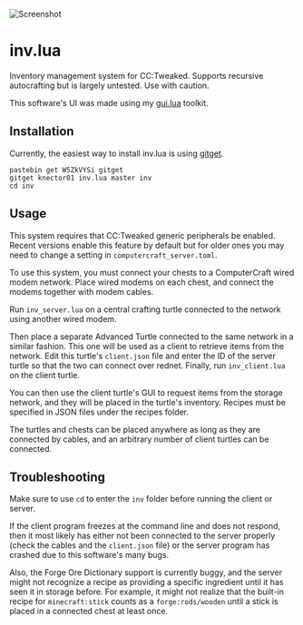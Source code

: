 ![Screenshot](https://github.com/knector01/inv.lua/blob/master/inv-client-screenshot.png?raw=true)

# inv.lua

Inventory management system for CC:Tweaked. Supports recursive autocrafting but is largely untested. Use with caution.

This software's UI was made using my [gui.lua](https://github.com/knector01/gui.lua) toolkit.

## Installation

Currently, the easiest way to install inv.lua is using [gitget](http://www.computercraft.info/forums2/index.php?/topic/17387-gitget-version-2-release/).
```
pastebin get W5ZkVYSi gitget
gitget knector01 inv.lua master inv
cd inv
```

## Usage

This system requires that CC:Tweaked generic peripherals be enabled. Recent versions enable this feature by default but for older ones you may need to change a setting in `computercraft_server.toml`.

To use this system, you must connect your chests to a ComputerCraft wired modem network. Place wired modems on each chest, and connect the modems together with modem cables.

Run `inv_server.lua` on a central crafting turtle connected to the network using another wired modem.

Then place a separate Advanced Turtle connected to the same network in a similar fashion. This one will be used as a client to retrieve items from the network. Edit this turtle's `client.json` file and enter the ID of the server turtle so that the two can connect over rednet. Finally, run `inv_client.lua` on the client turtle.

You can then use the client turtle's GUI to request items from the storage network, and they will be placed in the turtle's inventory. Recipes must be specified in JSON files under the recipes folder.

The turtles and chests can be placed anywhere as long as they are connected by cables, and an arbitrary number of client turtles can be connected.

## Troubleshooting

Make sure to use `cd` to enter the `inv` folder before running the client or server.

If the client program freezes at the command line and does not respond, then it most likely has either not been connected to the server properly (check the cables and the `client.json` file) or the server program has crashed due to this software's many bugs.

Also, the Forge Ore Dictionary support is currently buggy, and the server might not recognize a recipe as providing a specific ingredient until it has seen it in storage before. For example, it might not realize that the built-in recipe for `minecraft:stick` counts as a `forge:rods/wooden` until a stick is placed in a connected chest at least once.
